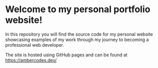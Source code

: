 # Welcome to my personal portfolio website!

In this repository you will find the source code for my personal website showcasing examples of my work through my journey to becoming a professional web developer.

The site is hosted using GitHub pages and can be found at <https://ambercodes.dev/>
